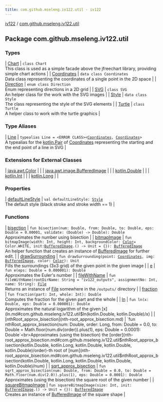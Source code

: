 ```yaml
---
title: com.github.mseleng.iv122.util - iv122
---
```


[iv122](../index.md) / [com.github.mseleng.iv122.util](.)

## Package com.github.mseleng.iv122.util

### Types

| [Chart](-chart/index.md) | `class Chart`<br>This class is used as a simple facade above the jfreechart library, providing simple chart actions |
| [Coordinates](-coordinates/index.md) | `data class Coordinates`<br>Data class representing the coordinates of a single point in the 2D space |
| [Direction](-direction/index.md) | `enum class Direction`<br>Enum representing directions in a 2D grid |
| [SVG](-s-v-g/index.md) | `class SVG`<br>An helper class for the work with the SVG images |
| [Style](-style/index.md) | `data class Style`<br>The class representing the style of the SVG elements |
| [Turtle](-turtle/index.md) | `class Turtle`<br>A helper class to work with the turtle graphics |

### Type Aliases

| [Line](-line.md) | `typealias Line = <ERROR CLASS><`[`Coordinates`](-coordinates/index.md)`, `[`Coordinates`](-coordinates/index.md)`>`<br>A typealias for the [kotlin.Pair](#) of [Coordinates](-coordinates/index.md) representing the starting and the end point of a line in SVG |

### Extensions for External Classes

| [java.awt.Color](java.awt.-color/index.md) |  |
| [java.awt.image.BufferedImage](java.awt.image.-buffered-image/index.md) |  |
| [kotlin.Double](kotlin.-double/index.md) |  |
| [kotlin.Int](kotlin.-int/index.md) |  |
| [kotlin.Long](kotlin.-long/index.md) |  |

### Properties

| [defaultLineStyle](default-line-style.md) | `val defaultLineStyle: `[`Style`](-style/index.md)<br>The default style (black stroke and stroke width == 1) |

### Functions

| [bisection](bisection.md) | `fun bisection(num: Double, from: Double, to: Double, eps: Double = 0.00001, validate: (Double) -> Double): Double`<br>Approximates the number using bisection |
| [bitmapImage](bitmap-image.md) | `fun bitmapImage(width: Int, height: Int, backgroundColor: `[`Color`](http://docs.oracle.com/javase/6/docs/api/java/awt/Color.html)` = Color.WHITE, init: `[`BufferedImage`](http://docs.oracle.com/javase/6/docs/api/java/awt/image/BufferedImage.html)`.() -> Unit = {}): `[`BufferedImage`](http://docs.oracle.com/javase/6/docs/api/java/awt/image/BufferedImage.html)<br>An helper function that creates an instance of [BufferedImage](http://docs.oracle.com/javase/6/docs/api/java/awt/image/BufferedImage.html) for further edit. |
| [drawSurrounding](draw-surrounding.md) | `fun drawSurrounding(point: `[`Coordinates`](-coordinates/index.md)`, img: `[`BufferedImage`](http://docs.oracle.com/javase/6/docs/api/java/awt/image/BufferedImage.html)`, color: `[`Color`](http://docs.oracle.com/javase/6/docs/api/java/awt/Color.html)`): Unit`<br>Fills the surroundings (3x3 grid) of the given point in the given image |
| [e](e.md) | `fun e(eps: Double = 0.000001): Double`<br>Approximates the Euler's number |
| [fileWithName](file-with-name.md) | `fun fileWithName(rootDirName: String = "iv122_outputs", assignmentNo: Int, name: String): `[`File`](http://docs.oracle.com/javase/6/docs/api/java/io/File.html)<br>Returns an instance of [File](http://docs.oracle.com/javase/6/docs/api/java/io/File.html) somewhere in the `/outputs/` directory |
| [fraction](fraction.md) | `fun fraction(part: Int, whole: Int): Double`<br>Computes the fraction for the given part and the whole |
| [ln](ln.md) | `fun ln(x: Double, eps: Double = 0.000001): Double`<br>Approximates the natural logarithm of the given [x](ln.md#com.github.mseleng.iv122.util$ln(kotlin.Double, kotlin.Double)/x) |
| [nthRoot_approx_bisection](nth-root_approx_bisection.md) | `fun nthRoot_approx_bisection(num: Double, order: Long, from: Double = 0.0, to: Double = Math.floor(num.div(order)).plus(1), eps: Double = 0.0001): Double`<br>Approximates (using the bisection) the [order](nth-root_approx_bisection.md#com.github.mseleng.iv122.util$nthRoot_approx_bisection(kotlin.Double, kotlin.Long, kotlin.Double, kotlin.Double, kotlin.Double)/order)-th root of [num](nth-root_approx_bisection.md#com.github.mseleng.iv122.util$nthRoot_approx_bisection(kotlin.Double, kotlin.Long, kotlin.Double, kotlin.Double, kotlin.Double)/num) |
| [sqrt_approx_bisection](sqrt_approx_bisection.md) | `fun sqrt_approx_bisection(num: Double, from: Double = 0.0, to: Double = Math.floor(num.div(2.0)).plus(1), eps: Double = 0.0001): Double`<br>Approximates (using the bisection) the square root of the given number |
| [squareBitmapImage](square-bitmap-image.md) | `fun squareBitmapImage(size: Int, init: `[`BufferedImage`](http://docs.oracle.com/javase/6/docs/api/java/awt/image/BufferedImage.html)`.() -> Unit = {}): `[`BufferedImage`](http://docs.oracle.com/javase/6/docs/api/java/awt/image/BufferedImage.html)<br>Creates an instance of [BufferedImage](http://docs.oracle.com/javase/6/docs/api/java/awt/image/BufferedImage.html) of the square shape |

